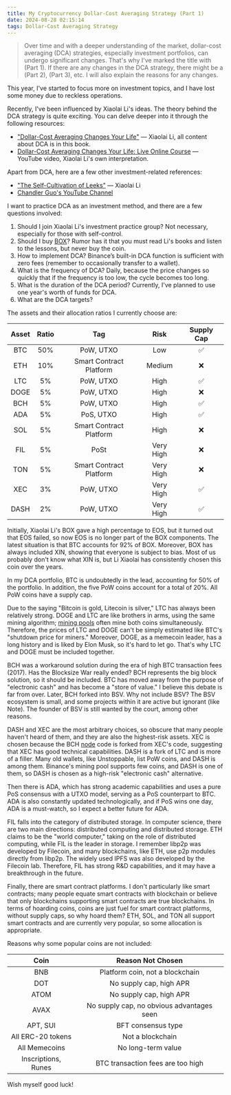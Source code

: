 ```yaml
---
title: My Cryptocurrency Dollar-Cost Averaging Strategy (Part 1)
date: 2024-08-28 02:15:14
tags: Dollar-Cost Averaging Strategy
---
```


> Over time and with a deeper understanding of the market, dollar-cost averaging (DCA) strategies, especially investment portfolios, can undergo significant changes. That's why I've marked the title with (Part 1). If there are any changes in the DCA strategy, there might be a (Part 2), (Part 3), etc. I will also explain the reasons for any changes.

This year, I've started to focus more on investment topics, and I have lost some money due to reckless operations.

Recently, I've been influenced by Xiaolai Li's ideas. The theory behind the DCA strategy is quite exciting. You can delve deeper into it through the following resources:
- ["Dollar-Cost Averaging Changes Your Life"](https://ri.firesbox.com/#/) — Xiaolai Li, all content about DCA is in this book.
- [Dollar-Cost Averaging Changes Your Life: Live Online Course](https://youtu.be/tmRQImBk6NA?si=Cl7Fwiq2WcfM28P2) — YouTube video, Xiaolai Li's own interpretation.

Apart from DCA, here are a few other investment-related references:
- ["The Self-Cultivation of Leeks"](https://github.com/xiaolai/the-self-cultivation-of-leeks) — Xiaolai Li
- [Chandler Guo's YouTube Channel](https://www.youtube.com/@ChandlerGuoChannel)

I want to practice DCA as an investment method, and there are a few questions involved:
1. Should I join Xiaolai Li's investment practice group? Not necessary, especially for those with self-control.
2. Should I buy [BOX](https://b.watch/)? Rumor has it that you must read Li's books and listen to the lessons, but never buy the coin.
3. How to implement DCA? Binance’s built-in DCA function is sufficient with zero fees (remember to occasionally transfer to a wallet).
4. What is the frequency of DCA? Daily, because the price changes so quickly that if the frequency is too low, the cycle becomes too long.
5. What is the duration of the DCA period? Currently, I've planned to use one year's worth of funds for DCA.
6. What are the DCA targets?

The assets and their allocation ratios I currently choose are:

| Asset | Ratio | Tag | Risk | Supply Cap |
|:--:|:--:|:--:|:--:|:--:|
| BTC | 50% | PoW, UTXO | Low | ✅ |
| ETH | 10% | Smart Contract Platform | Medium | ❌ |
| LTC | 5% | PoW, UTXO | High | ✅ |
| DOGE | 5% | PoW, UTXO | High | ❌ |
| BCH | 5% | PoW, UTXO | High | ✅ |
| ADA | 5% | PoS, UTXO | High | ✅ |
| SOL | 5% | Smart Contract Platform | High | ❌ |
| FIL | 5% | PoSt | Very High | ❌ |
| TON | 5% | Smart Contract Platform | Very High | ❌ |
| XEC | 3% | PoW, UTXO | Very High | ✅ |
| DASH | 2% | PoW, UTXO | Very High | ✅ |

Initially, Xiaolai Li's BOX gave a high percentage to EOS, but it turned out that EOS failed, so now EOS is no longer part of the BOX components. The latest situation is that BTC accounts for 92% of BOX. Moreover, BOX has always included XIN, showing that everyone is subject to bias. Most of us probably don't know what XIN is, but Li Xiaolai has consistently chosen this coin over the years.

In my DCA portfolio, BTC is undoubtedly in the lead, accounting for 50% of the portfolio. In addition, the five PoW coins account for a total of 20%. All PoW coins have a supply cap.

Due to the saying "Bitcoin is gold, Litecoin is silver," LTC has always been relatively strong. DOGE and LTC are like brothers in arms, using the same mining algorithm; [mining pools](https://www.litecoinpool.org/) often mine both coins simultaneously. Therefore, the prices of LTC and DOGE can't be simply estimated like BTC's "shutdown price for miners." Moreover, DOGE, as a memecoin leader, has a long history and is liked by Elon Musk, so it's hard to let go. That's why LTC and DOGE must be included together.

BCH was a workaround solution during the era of high BTC transaction fees (2017). Has the Blocksize War really ended? BCH represents the big block solution, so it should be included. BTC has moved away from the purpose of "electronic cash" and has become a "store of value." I believe this debate is far from over. Later, BCH forked into BSV. Why not include BSV? The BSV ecosystem is small, and some projects within it are active but ignorant (like Note). The founder of BSV is still wanted by the court, among other reasons.

DASH and XEC are the most arbitrary choices, so obscure that many people haven't heard of them, and they are also the highest-risk assets. XEC is chosen because the BCH [node](https://github.com/bitcoin-cash-node/bitcoin-cash-node) code is forked from XEC's code, suggesting that XEC has good technical capabilities. DASH is a fork of LTC and is more of a filler. Many old wallets, like Unstoppable, list PoW coins, and DASH is among them. Binance's mining pool supports few coins, and DASH is one of them, so DASH is chosen as a high-risk "electronic cash" alternative.

Then there is ADA, which has strong academic capabilities and uses a pure PoS consensus with a UTXO model, serving as a PoS counterpart to BTC. ADA is also constantly updated technologically, and if PoS wins one day, ADA is a must-watch, so I expect a better future for ADA.

FIL falls into the category of distributed storage. In computer science, there are two main directions: distributed computing and distributed storage. ETH claims to be the "world computer," taking on the role of distributed computing, while FIL is the leader in storage. I remember libp2p was developed by Filecoin, and many blockchains, like ETH, use p2p modules directly from libp2p. The widely used IPFS was also developed by the Filecoin lab. Therefore, FIL has strong R&D capabilities, and it may have a breakthrough in the future.

Finally, there are smart contract platforms. I don't particularly like smart contracts; many people equate smart contracts with blockchain or believe that only blockchains supporting smart contracts are true blockchains. In terms of hoarding coins, coins are just fuel for smart contract platforms, without supply caps, so why hoard them? ETH, SOL, and TON all support smart contracts and are currently very popular, so some allocation is appropriate.

Reasons why some popular coins are not included:

| Coin | Reason Not Chosen |
|:--:|:--:|
| BNB | Platform coin, not a blockchain |
| DOT | No supply cap, high APR |
| ATOM | No supply cap, high APR |
| AVAX | No supply cap, no obvious advantages seen |
| APT, SUI | BFT consensus type |
| All ERC-20 tokens | Not a blockchain |
| All Memecoins | No long-term value |
| Inscriptions, Runes | BTC transaction fees are too high |

Wish myself good luck!